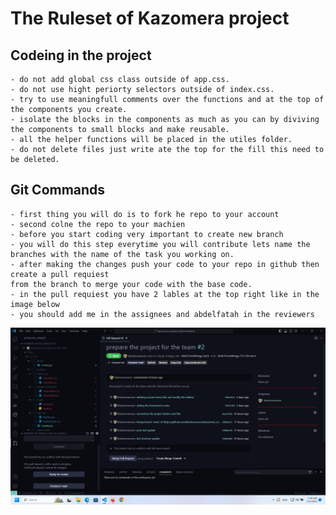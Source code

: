 # The Ruleset of Kazomera project

## Codeing in the project
  

    - do not add global css class outside of app.css.
    - do not use hight periorty selectors outside of index.css.
    - try to use meaningfull comments over the functions and at the top of the components you create.
    - isolate the blocks in the components as much as you can by diviving the components to small blocks and make reusable.
    - all the helper functions will be placed in the utiles folder.
    - do not delete files just write ate the top for the fill this need to be deleted.

## Git Commands

    - first thing you will do is to fork he repo to your account
    - second colne the repo to your machien 
    - before you start coding very important to create new branch
    - you will do this step everytime you will contribute lets name the branches with the name of the task you working on.
    - after making the changes push your code to your repo in github then create a pull requiest
    from the branch to merge your code with the base code.
    - in the pull requiest you have 2 lables at the top right like in the image below 
    - you should add me in the assignees and abdelfatah in the reviewers 

![pull reqquist image](https://github.com/AbdelfatahMongy/kazomera_company/blob/main/src/assets/pullrequiest.png?raw=true)

